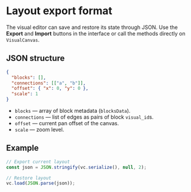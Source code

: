 # Layout export format

The visual editor can save and restore its state through JSON. Use the **Export** and **Import** buttons in the interface or call the methods directly on `VisualCanvas`.

## JSON structure

```json
{
  "blocks": [],
  "connections": [["a", "b"]],
  "offset": { "x": 0, "y": 0 },
  "scale": 1
}
```

- `blocks` — array of block metadata (`blocksData`).
- `connections` — list of edges as pairs of block `visual_id`s.
- `offset` — current pan offset of the canvas.
- `scale` — zoom level.

## Example

```js
// Export current layout
const json = JSON.stringify(vc.serialize(), null, 2);

// Restore layout
vc.load(JSON.parse(json));
```
